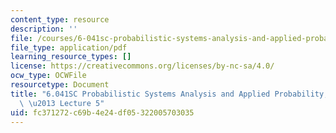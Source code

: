 ```yaml
---
content_type: resource
description: ''
file: /courses/6-041sc-probabilistic-systems-analysis-and-applied-probability-fall-2013/fc371272c69b4e24df05322005703035_MIT6_041SCF13_lec05_300k.pdf
file_type: application/pdf
learning_resource_types: []
license: https://creativecommons.org/licenses/by-nc-sa/4.0/
ocw_type: OCWFile
resourcetype: Document
title: "6.041SC Probabilistic Systems Analysis and Applied Probability, Fall 2013Transcript\
  \ \u2013 Lecture 5"
uid: fc371272-c69b-4e24-df05-322005703035
---
```


